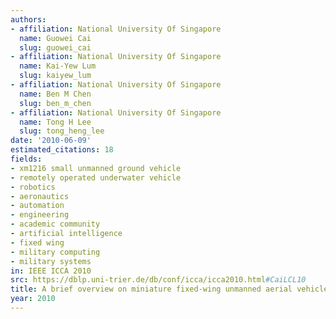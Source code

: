 ```yaml
---
authors:
- affiliation: National University Of Singapore
  name: Guowei Cai
  slug: guowei_cai
- affiliation: National University Of Singapore
  name: Kai-Yew Lum
  slug: kaiyew_lum
- affiliation: National University Of Singapore
  name: Ben M Chen
  slug: ben_m_chen
- affiliation: National University Of Singapore
  name: Tong H Lee
  slug: tong_heng_lee
date: '2010-06-09'
estimated_citations: 18
fields:
- xm1216 small unmanned ground vehicle
- remotely operated underwater vehicle
- robotics
- aeronautics
- automation
- engineering
- academic community
- artificial intelligence
- fixed wing
- military computing
- military systems
in: IEEE ICCA 2010
src: https://dblp.uni-trier.de/db/conf/icca/icca2010.html#CaiLCL10
title: A brief overview on miniature fixed-wing unmanned aerial vehicles
year: 2010
---
```

